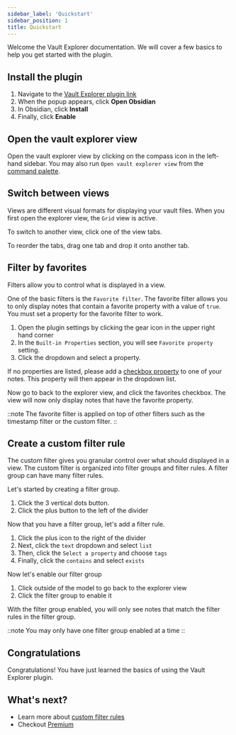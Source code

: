 ```yaml
---
sidebar_label: 'Quickstart'
sidebar_position: 1
title: Quickstart
---
```


Welcome the Vault Explorer documentation. We will cover a few basics to help you get started with the plugin.

## Install the plugin

1. Navigate to the [Vault Explorer plugin link](https://obsidian.md/plugins?id=vault-explorer)
2. When the popup appears, click **Open Obsidian**
3. In Obsidian, click **Install**
4. Finally, click **Enable**

## Open the vault explorer view

Open the vault explorer view by clicking on the compass icon in the left-hand sidebar. You may also run `Open vault explorer view` from the [command palette](https://help.obsidian.md/Plugins/Command+palette).

## Switch between views

Views are different visual formats for displaying your vault files. When you first open the explorer view, the `Grid` view is active.

To switch to another view, click one of the view tabs.

To reorder the tabs, drag one tab and drop it onto another tab.

## Filter by favorites

Filters allow you to control what is displayed in a view.

One of the basic filters is the `Favorite filter`. The favorite filter allows you to only display notes that contain a favorite property with a value of `true`. You must set a property for the favorite filter to work.

1. Open the plugin settings by clicking the gear icon in the upper right hand corner
2. In the `Built-in Properties` section, you will see `Favorite property` setting.
3. Click the dropdown and select a property.

If no properties are listed, please add a [checkbox property](https://help.obsidian.md/Editing+and+formatting/Properties) to one of your notes. This property will then appear in the dropdown list.

Now go to back to the explorer view, and click the favorites checkbox. The view will now only display notes that have the favorite property.

::note
The favorite filter is applied on top of other filters such as the timestamp filter or the custom filter.
::

## Create a custom filter rule

The custom filter gives you granular control over what should displayed in a view. The custom filter is organized into filter groups and filter rules. A filter group can have many filter rules.

Let's started by creating a filter group.

1. Click the 3 vertical dots button.
2. Click the plus button to the left of the divider

Now that you have a filter group, let's add a filter rule.

1. Click the plus icon to the right of the divider
2. Next, click the `text` dropdown and select `list`
3. Then, click the `Select a property` and choose `tags`
4. Finally, click the `contains` and select `exists`

Now let's enable our filter group

1. Click outside of the model to go back to the explorer view
2. Click the filter group to enable it

With the filter group enabled, you will only see notes that match the filter rules in the filter group.

::note
You may only have one filter group enabled at a time
::

## Congratulations

Congratulations! You have just learned the basics of using the Vault Explorer plugin.

## What's next?
- Learn more about [custom filter rules](./filters/custom-filter#filter-rules)
- Checkout [Premium](./premium)
